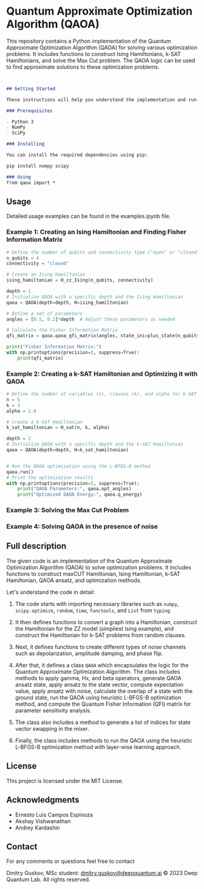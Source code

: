 # Quantum Approximate Optimization Algorithm (QAOA)

This repository contains a Python implementation of the Quantum Approximate Optimization Algorithm (QAOA) for solving various optimization problems. It includes functions to construct Ising Hamiltonians, k-SAT Hamiltonians, and solve the Max Cut problem. The QAOA logic can be used to find approximate solutions to these optimization problems.
```markdown


## Getting Started

These instructions will help you understand the implementation and run the provided examples.

### Prerequisites

- Python 3
- NumPy
- SciPy

### Installing

You can install the required dependencies using pip:

pip install numpy scipy

### Using
from qaoa import *

```

## Usage
Detailed usage examples can be found in the examples.ipynb file.
### Example 1: Creating an Ising Hamiltonian and Finding Fisher Information Matrix
```python
# Define the number of qubits and connectivity type ("open" or "closed")
n_qubits = 4
connectivity = "closed"

# Create an Ising Hamiltonian
ising_hamiltonian = H_zz_Ising(n_qubits, connectivity)

depth = 1
# Initialize QAOA with a specific depth and the Ising Hamiltonian
qaoa = QAOA(depth=depth, H=ising_hamiltonian)

# Define a set of parameters
angles = [0.5, 0.2]*depth  # Adjust these parameters as needed

# Calculate the Fisher Information Matrix
qfi_matrix = qaoa.qaoa_qfi_matrix(angles, state_ini=plus_state(n_qubits)) #|+>

print("Fisher Information Matrix:")
with np.printoptions(precision=3, suppress=True):
    print(qfi_matrix)
```
### Example 2: Creating a k-SAT Hamiltonian and Optimizing it with QAOA
```python
# Define the number of variables (n), clauses (k), and alpha for k-SAT Hamiltonian
n = 5
k = 3
alpha = 2.0

# Create a k-SAT Hamiltonian
k_sat_hamiltonian = H_sat(n, k, alpha)

depth = 2
# Initialize QAOA with a specific depth and the k-SAT Hamiltonian
qaoa = QAOA(depth=depth, H=k_sat_hamiltonian)


# Run the QAOA optimization using the L-BFGS-B method
qaoa.run()
# Print the optimization results
with np.printoptions(precision=3, suppress=True):
    print("QAOA Parameters:", qaoa.opt_angles)
    print("Optimized QAOA Energy:", qaoa.q_energy)
```
### Example 3: Solving the Max Cut Problem
### Example 4: Solving QAOA in the presence of noise

## Full description
The given code is an implementation of the Quantum Approximate Optimization Algorithm (QAOA) to solve optimization problems. It includes functions to construct maxCUT Hamiltonian, Ising Hamiltonian, k-SAT Hamiltonian, QAOA ansatz, and optimization methods.

Let's understand the code in detail:

1. The code starts with importing necessary libraries such as `numpy`, `scipy.optimize`, `random`, `time`, `functools`, and `List` from `typing`.

2. It then defines functions to convert a graph into a Hamiltonian, construct the Hamiltonian for the ZZ model (simpliest Ising example), and construct the Hamiltonian for k-SAT problems from random clauses.

3. Next, it defines functions to create different types of noise channels such as depolarization, amplitude damping, and phase flip.

4. After that, it defines a class `QAOA` which encapsulates the logic for the Quantum Approximate Optimization Algorithm. The class includes methods to apply gamma, Hx, and beta operators, generate QAOA ansatz state, apply ansatz to the state vector, compute expectation value, apply ansatz with noise, calculate the overlap of a state with the ground state, run the QAOA using heuristic L-BFGS-B optimization method, and compute the Quantum Fisher Information (QFI) matrix for parameter sensitivity analysis.

5. The class also includes a method to generate a list of indices for state vector swapping in the mixer.

6. Finally, the class includes methods to run the QAOA using the heuristic L-BFGS-B optimization method with layer-wise learning approach.
## License

This project is licensed under the MIT License.

## Acknowledgments

- Ernesto Luis Campos Espinoza
- Akshay Vishwanathan
- Andrey Kardashin

## Contact 
  For any comments or questions feel free to contact
  
  Dmitry Guskov, MSc student: dmitry.guskov@deepquantum.ai
© 2023 Deep Quantum Lab. All rights reserved.
